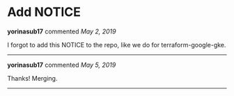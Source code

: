 # Add NOTICE

**yorinasub17** commented *May 2, 2019*

I forgot to add this NOTICE to the repo, like we do for terraform-google-gke.
<br />
***


**yorinasub17** commented *May 5, 2019*

Thanks! Merging.
***

